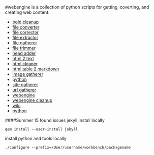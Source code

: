 #webengine
Is a collection of python scripts for getting, coverting, and creating web content.

* [bold cleanup](https://github.com/webshootertk/webengine/wiki/bold_cleanup)
* [file converter](https://github.com/webshootertk/webengine/wiki/file_converter)
* [file corrector](https://github.com/webshootertk/webengine/wiki/file_corrector)
* [file extractor]()
* [file gatherer](https://github.com/webshootertk/webengine/wiki/file_gatherer)
* [file trimmer](https://github.com/webshootertk/webengine/wiki/file_trimmer)
* [head adder](https://github.com/webshootertk/webengine/wiki/head_adder)
* [html 2 text](https://github.com/webshootertk/webengine/wiki/html2text)
* [html cleaner](https://github.com/webshootertk/webengine/wiki/html_cleaner)
* [html table 2 markdown]()
* [image gatherer](https://github.com/webshootertk/webengine/wiki/image_gatherer)
* [python](https://github.com/webshootertk/webengine/wiki)
* [site gatherer](https://github.com/webshootertk/webengine/wiki/site_gatherer)
* [url gatherer](https://github.com/webshootertk/webengine/wiki/url_gatherer)
* [webengine](https://github.com/webshootertk/webengine/wiki/webengine)
* [webengine cleanup]()
* [wiki](https://github.com/webshootertk/webengine/wiki)
* [python](https://github.com/webshootertk/webshooter/wiki/Python)

####Summer 15 found issues
jekyll install locally 

    gem install --user-install jekyll

install python and tools locally

    ./configure --prefix=/User/username/workbench/packagename 
